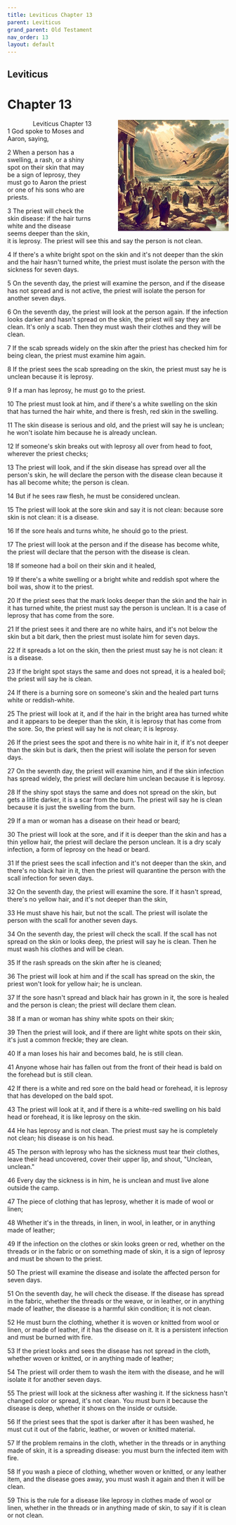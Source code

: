 ```yaml
---
title: Leviticus Chapter 13
parent: Leviticus
grand_parent: Old Testament
nav_order: 13
layout: default
---
```


## Leviticus

# Chapter 13

<div style="clear: both; text-align: right;">
    <img src="/assets/Image/Leviticus/500/13.jpg" alt="Leviticus Chapter 13" class="chapter-image" style="max-width: 50%; height: auto; float: right; margin: 0 0 10px 10px; padding-left: 10%;">
    <figcaption style="font-size: 14px;">Leviticus Chapter 13</figcaption>
</div>
1 God spoke to Moses and Aaron, saying,

2 When a person has a swelling, a rash, or a shiny spot on their skin that may be a sign of leprosy, they must go to Aaron the priest or one of his sons who are priests.

3 The priest will check the skin disease: if the hair turns white and the disease seems deeper than the skin, it is leprosy. The priest will see this and say the person is not clean.

4 If there's a white bright spot on the skin and it's not deeper than the skin and the hair hasn't turned white, the priest must isolate the person with the sickness for seven days.

5 On the seventh day, the priest will examine the person, and if the disease has not spread and is not active, the priest will isolate the person for another seven days.

6 On the seventh day, the priest will look at the person again. If the infection looks darker and hasn't spread on the skin, the priest will say they are clean. It's only a scab. Then they must wash their clothes and they will be clean.

7 If the scab spreads widely on the skin after the priest has checked him for being clean, the priest must examine him again.

8 If the priest sees the scab spreading on the skin, the priest must say he is unclean because it is leprosy.

9 If a man has leprosy, he must go to the priest.

10 The priest must look at him, and if there's a white swelling on the skin that has turned the hair white, and there is fresh, red skin in the swelling.

11 The skin disease is serious and old, and the priest will say he is unclean; he won't isolate him because he is already unclean.

12 If someone's skin breaks out with leprosy all over from head to foot, wherever the priest checks;

13 The priest will look, and if the skin disease has spread over all the person's skin, he will declare the person with the disease clean because it has all become white; the person is clean.

14 But if he sees raw flesh, he must be considered unclean.

15 The priest will look at the sore skin and say it is not clean: because sore skin is not clean: it is a disease.

16 If the sore heals and turns white, he should go to the priest.

17 The priest will look at the person and if the disease has become white, the priest will declare that the person with the disease is clean.

18 If someone had a boil on their skin and it healed,

19 If there's a white swelling or a bright white and reddish spot where the boil was, show it to the priest.

20 If the priest sees that the mark looks deeper than the skin and the hair in it has turned white, the priest must say the person is unclean. It is a case of leprosy that has come from the sore.

21 If the priest sees it and there are no white hairs, and it's not below the skin but a bit dark, then the priest must isolate him for seven days.

22 If it spreads a lot on the skin, then the priest must say he is not clean: it is a disease.

23 If the bright spot stays the same and does not spread, it is a healed boil; the priest will say he is clean.

24 If there is a burning sore on someone's skin and the healed part turns white or reddish-white.

25 The priest will look at it, and if the hair in the bright area has turned white and it appears to be deeper than the skin, it is leprosy that has come from the sore. So, the priest will say he is not clean; it is leprosy.

26 If the priest sees the spot and there is no white hair in it, if it's not deeper than the skin but is dark, then the priest will isolate the person for seven days.

27 On the seventh day, the priest will examine him, and if the skin infection has spread widely, the priest will declare him unclean because it is leprosy.

28 If the shiny spot stays the same and does not spread on the skin, but gets a little darker, it is a scar from the burn. The priest will say he is clean because it is just the swelling from the burn.

29 If a man or woman has a disease on their head or beard;

30 The priest will look at the sore, and if it is deeper than the skin and has a thin yellow hair, the priest will declare the person unclean. It is a dry scaly infection, a form of leprosy on the head or beard.

31 If the priest sees the scall infection and it's not deeper than the skin, and there's no black hair in it, then the priest will quarantine the person with the scall infection for seven days.

32 On the seventh day, the priest will examine the sore. If it hasn't spread, there's no yellow hair, and it's not deeper than the skin,

33 He must shave his hair, but not the scall. The priest will isolate the person with the scall for another seven days.

34 On the seventh day, the priest will check the scall. If the scall has not spread on the skin or looks deep, the priest will say he is clean. Then he must wash his clothes and will be clean.

35 If the rash spreads on the skin after he is cleaned;

36 The priest will look at him and if the scall has spread on the skin, the priest won't look for yellow hair; he is unclean.

37 If the sore hasn't spread and black hair has grown in it, the sore is healed and the person is clean; the priest will declare them clean.

38 If a man or woman has shiny white spots on their skin;

39 Then the priest will look, and if there are light white spots on their skin, it's just a common freckle; they are clean.

40 If a man loses his hair and becomes bald, he is still clean.

41 Anyone whose hair has fallen out from the front of their head is bald on the forehead but is still clean.

42 If there is a white and red sore on the bald head or forehead, it is leprosy that has developed on the bald spot.

43 The priest will look at it, and if there is a white-red swelling on his bald head or forehead, it is like leprosy on the skin.

44 He has leprosy and is not clean. The priest must say he is completely not clean; his disease is on his head.

45 The person with leprosy who has the sickness must tear their clothes, leave their head uncovered, cover their upper lip, and shout, "Unclean, unclean."

46 Every day the sickness is in him, he is unclean and must live alone outside the camp.

47 The piece of clothing that has leprosy, whether it is made of wool or linen;

48 Whether it's in the threads, in linen, in wool, in leather, or in anything made of leather;

49 If the infection on the clothes or skin looks green or red, whether on the threads or in the fabric or on something made of skin, it is a sign of leprosy and must be shown to the priest.

50 The priest will examine the disease and isolate the affected person for seven days.

51 On the seventh day, he will check the disease. If the disease has spread in the fabric, whether the threads or the weave, or in leather, or in anything made of leather, the disease is a harmful skin condition; it is not clean.

52 He must burn the clothing, whether it is woven or knitted from wool or linen, or made of leather, if it has the disease on it. It is a persistent infection and must be burned with fire.

53 If the priest looks and sees the disease has not spread in the cloth, whether woven or knitted, or in anything made of leather;

54 The priest will order them to wash the item with the disease, and he will isolate it for another seven days.

55 The priest will look at the sickness after washing it. If the sickness hasn't changed color or spread, it's not clean. You must burn it because the disease is deep, whether it shows on the inside or outside.

56 If the priest sees that the spot is darker after it has been washed, he must cut it out of the fabric, leather, or woven or knitted material.

57 If the problem remains in the cloth, whether in the threads or in anything made of skin, it is a spreading disease: you must burn the infected item with fire.

58 If you wash a piece of clothing, whether woven or knitted, or any leather item, and the disease goes away, you must wash it again and then it will be clean.

59 This is the rule for a disease like leprosy in clothes made of wool or linen, whether in the threads or in anything made of skin, to say if it is clean or not clean.


